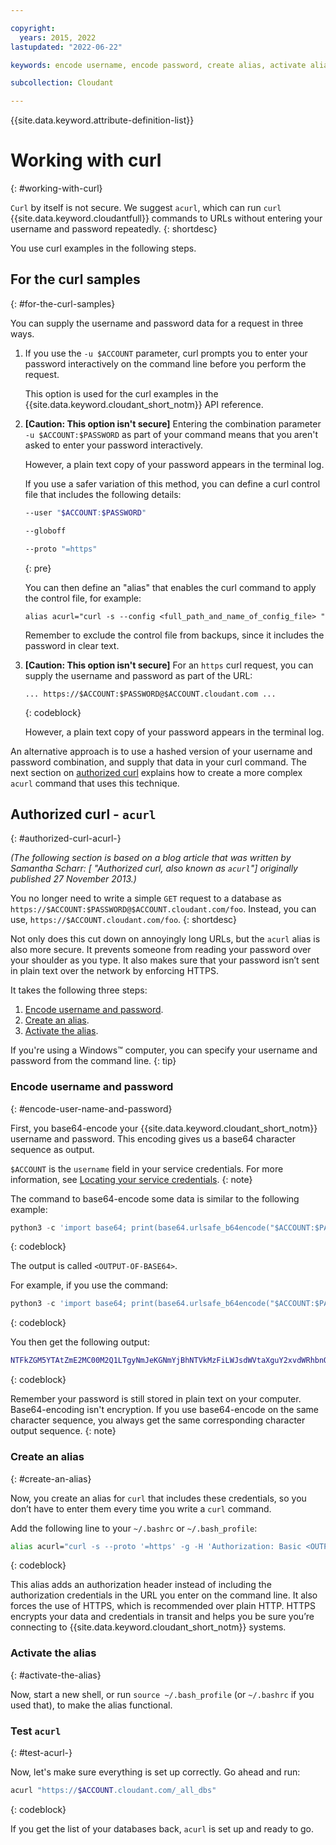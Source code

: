 ```yaml
---

copyright:
  years: 2015, 2022
lastupdated: "2022-06-22"

keywords: encode username, encode password, create alias, activate alias, test acurl, acurl

subcollection: Cloudant

---
```


{{site.data.keyword.attribute-definition-list}}

# Working with curl
{: #working-with-curl}

`Curl` by itself is not secure. We suggest `acurl`, which can run `curl` {{site.data.keyword.cloudantfull}} commands to URLs without entering your username and password repeatedly.
{: shortdesc}

You use curl examples in the following steps. 

## For the curl samples
{: #for-the-curl-samples}

You can supply the username and password data for a request in three ways.

1.	If you use the `-u $ACCOUNT` parameter, curl prompts you to enter your password interactively on the command line before you perform the request.

	This option is used for the curl examples in the {{site.data.keyword.cloudant_short_notm}} API reference.

2.	**[Caution: This option isn't secure]** Entering the combination parameter `-u $ACCOUNT:$PASSWORD` as part of your command means that you aren't asked to enter your password interactively.

	However,
	a plain text copy of your password appears in the terminal log.

	If you use a safer variation of this method, you can define a curl control file
	that includes the following details:

	```sh
	--user "$ACCOUNT:$PASSWORD"

	--globoff

	--proto "=https"
	```
	{: pre}

	You can then define an "alias" that enables the curl command to apply the control file,
	for example:

	`alias acurl="curl -s --config <full_path_and_name_of_config_file> "`

	Remember to exclude the control file from backups,
	since it includes the password in clear text.

3.	**[Caution: This option isn't secure]** For an `https` curl request, you can supply the username and password as part of the URL:

    ```http
	... https://$ACCOUNT:$PASSWORD@$ACCOUNT.cloudant.com ...
	```
	{: codeblock}

	However, a plain text copy of your password appears in the terminal log.

An alternative approach is to use a hashed version of your username and password combination,
and supply that data in your curl command.
The next section on [authorized curl](#authorized-curl-acurl-)
explains how to create a more complex `acurl` command that uses this technique.

## Authorized curl - `acurl`
{: #authorized-curl-acurl-}

*(The following section is based on a blog article that was written by Samantha Scharr: [
"Authorized curl, also known as `acurl`"] originally published 27 November 2013.)*


You no longer need to write a simple `GET` request to a database as
`https://$ACCOUNT:$PASSWORD@$ACCOUNT.cloudant.com/foo`. Instead, you can use, `https://$ACCOUNT.cloudant.com/foo`.
{: shortdesc}

Not only does this cut down on annoyingly long URLs,
but the `acurl` alias is also more secure.
It prevents someone from reading your password over your shoulder as you type.
It also makes sure that your password isn’t sent in plain text over the network by enforcing HTTPS.

It takes the following three steps:

1.	[Encode username and password](#encode-user-name-and-password).
2.	[Create an alias](#create-an-alias).
3.	[Activate the alias](#activate-the-alias).

If you're using a Windows&trade; computer, you can specify your username and password from the command line.
{: tip}

### Encode username and password
{: #encode-user-name-and-password}

First, you base64-encode your {{site.data.keyword.cloudant_short_notm}} username and password.
This encoding gives us a base64 character sequence as output.

`$ACCOUNT` is the `username` field in your service credentials. For more information, see [Locating your service credentials](/docs/Cloudant?topic=Cloudant-locating-your-service-credentials).
{: note}

The command to base64-encode some data is similar to the following example:

```python
python3 -c 'import base64; print(base64.urlsafe_b64encode("$ACCOUNT:$PASSWORD".encode("utf-8")).decode("utf-8"))'
```
{: codeblock}

The output is called `<OUTPUT-OF-BASE64>`.

For example,
if you use the command:

```python
python3 -c 'import base64; print(base64.urlsafe_b64encode("$ACCOUNT:$PASSWORD".encode("utf-8")).decode("utf-8"))'
```
{: codeblock}

You then get the following output:

```sh
NTFkZGM5YTAtZmE2MC00M2Q1LTgyNmJeKGNmYjBhNTVkMzFiLWJsdWVtaXguY2xvdWRhbnQuY29tOjY4ODIyZGQ5YTU5YzNhZjA1NDY5YzRhMGRjODUzZjVhYjQzMmQxMDI0NTFiNTQ0ZTUxZjA5MjkwODU2NDcxNWM=
```
{: codeblock}

Remember your password is still stored in plain text on your computer. Base64-encoding isn't encryption. If you use base64-encode on the same character sequence, you always get the same corresponding character output sequence.
{: note}

### Create an alias
{: #create-an-alias}

Now, you create an alias for `curl` that includes these credentials, so you don’t have to enter them every time you write a `curl` command.

Add the following line to your `~/.bashrc` or `~/.bash_profile`:

```sh
alias acurl="curl -s --proto '=https' -g -H 'Authorization: Basic <OUTPUT-OF-BASE64>'"
```
{: codeblock}

This alias adds an authorization header instead of including the
authorization credentials in the URL you enter on the command line.
It also forces the use of HTTPS, which is recommended over plain HTTP. HTTPS encrypts your data and credentials in transit and helps you be sure you’re connecting to {{site.data.keyword.cloudant_short_notm}} systems.

### Activate the alias
{: #activate-the-alias}

Now, start a new shell, or run `source ~/.bash_profile` (or `~/.bashrc` if you used that), to make the alias functional.

### Test `acurl`
{: #test-acurl-}

Now, let's make sure everything is set up correctly.
Go ahead and run:

```sh
acurl "https://$ACCOUNT.cloudant.com/_all_dbs"
```
{: codeblock}

If you get the list of your databases back, `acurl` is set up and ready to go.
